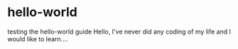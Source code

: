 # hello-world
testing the hello-world guide
Hello, I've never did any coding of my life and I would like to learn....
